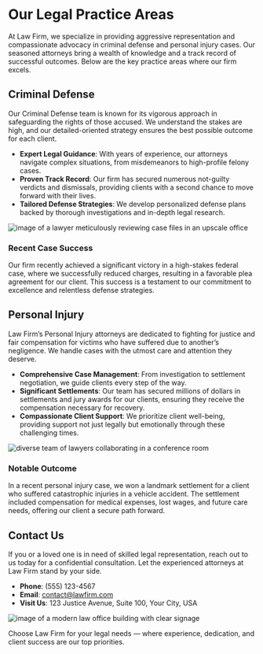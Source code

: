 # Our Legal Practice Areas

At Law Firm, we specialize in providing aggressive representation and compassionate advocacy in criminal defense and personal injury cases. Our seasoned attorneys bring a wealth of knowledge and a track record of successful outcomes. Below are the key practice areas where our firm excels.

## Criminal Defense

Our Criminal Defense team is known for its vigorous approach in safeguarding the rights of those accused. We understand the stakes are high, and our detailed-oriented strategy ensures the best possible outcome for each client.

- **Expert Legal Guidance**: With years of experience, our attorneys navigate complex situations, from misdemeanors to high-profile felony cases.
- **Proven Track Record**: Our firm has secured numerous not-guilty verdicts and dismissals, providing clients with a second chance to move forward with their lives.
- **Tailored Defense Strategies**: We develop personalized defense plans backed by thorough investigations and in-depth legal research.

![image of a lawyer meticulously reviewing case files in an upscale office](/images/services-overview-image-0-1746657356631.webp)

### Recent Case Success

Our firm recently achieved a significant victory in a high-stakes federal case, where we successfully reduced charges, resulting in a favorable plea agreement for our client. This success is a testament to our commitment to excellence and relentless defense strategies.

## Personal Injury

Law Firm’s Personal Injury attorneys are dedicated to fighting for justice and fair compensation for victims who have suffered due to another’s negligence. We handle cases with the utmost care and attention they deserve.

- **Comprehensive Case Management**: From investigation to settlement negotiation, we guide clients every step of the way.
- **Significant Settlements**: Our team has secured millions of dollars in settlements and jury awards for our clients, ensuring they receive the compensation necessary for recovery.
- **Compassionate Client Support**: We prioritize client well-being, providing support not just legally but emotionally through these challenging times.

![diverse team of lawyers collaborating in a conference room](/images/services-overview-image-1-1746657371816.webp)

### Notable Outcome

In a recent personal injury case, we won a landmark settlement for a client who suffered catastrophic injuries in a vehicle accident. The settlement included compensation for medical expenses, lost wages, and future care needs, offering our client a secure path forward.

## Contact Us

If you or a loved one is in need of skilled legal representation, reach out to us today for a confidential consultation. Let the experienced attorneys at Law Firm stand by your side.

- **Phone**: (555) 123-4567
- **Email**: contact@lawfirm.com
- **Visit Us**: 123 Justice Avenue, Suite 100, Your City, USA

![image of a modern law office building with clear signage](/images/services-overview-image-2-1746657384617.webp)

Choose Law Firm for your legal needs — where experience, dedication, and client success are our top priorities.